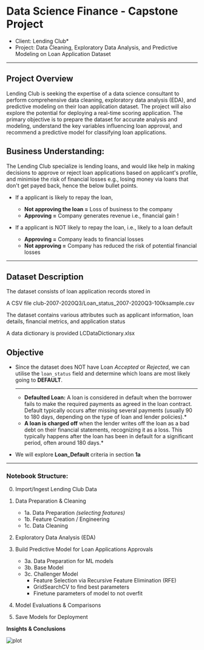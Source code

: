 # Data Science Finance - Capstone Project
- Client: Lending Club*
- Project: Data Cleaning, Exploratory Data Analysis, and Predictive Modeling on Loan Application Dataset

---
## Project Overview

Lending Club is seeking the expertise of a data science consultant
to perform comprehensive data cleaning, exploratory data
analysis (EDA), and predictive modeling on their loan application
dataset. The project will also explore the potential for deploying
a real-time scoring application. The primary objective is to prepare
the dataset for accurate analysis and modeling, understand the
key variables influencing loan approval, and recommend a
predictive model for classifying loan applications.

## Business Understanding:

The Lending Club specialize is lending loans, and would like help in making decisions to approve or reject loan applications based on applicant's profile, and minimise the risk of financial losses e.g., losing money via loans that don't get payed back, hence the below bullet points.

- If a applicant is likely to repay the loan, 
    - **Not approving the loan =** Loss of business to the company
    - **Approving =** Company generates revenue i.e., financial gain !

- If a applicant is NOT likely to repay the loan, i.e., likely to a loan default
    - **Approving =** Company leads to financial losses
    - **Not approving =** Company has reduced the risk of potential financial losses

---

## Dataset Description

The dataset consists of loan application records stored in

A CSV file 
club-2007-2020Q3/Loan_status_2007-2020Q3-100ksample.csv

The dataset contains various attributes such as applicant
information, loan details, financial metrics, and application
status

A data dictionary is provided LCDataDictionary.xlsx


## Objective
- Since the dataset does NOT have Loan *Accepted* or *Rejected*, we can utilise the `loan_status` field and determine which loans are most likely going to **DEFAULT**.
  
    ---
    - **Defaulted Loan:** A loan is considered in default when the borrower fails to make the required payments as agreed in the loan contract. Default typically occurs after missing several payments (usually 90 to 180 days, depending on the type of loan and lender policies).*
    - **A loan is charged off** when the lender writes off the loan as a bad debt on their financial statements, recognizing it as a loss. This typically happens after the loan has been in default for a significant period, often around 180 days.*


- We will explore **Loan_Default** criteria in section **1a**

---

### **Notebook Structure:**
0. Import/Ingest Lending Club Data

1. Data Preparation & Cleaning
    - 1a. Data Preparation *(selecting features)*
    - 1b. Feature Creation / Engineering
    - 1c. Data Cleaning

2. Exploratory Data Analysis (EDA)

3. Build Predictive Model for Loan Applications Approvals
    - 3a. Data Preparation for ML models
    - 3b. Base Model
    - 3c. Challenger Model
        - Feature Selection via Recursive Feature Elimination (RFE)
        - GridSearchCV to find best parameters
        - Finetune parameters of model to not overfit

4. Model Evaluations & Comparisons

5. Save Models for Deployment

**Insights & Conclusions**

![plot](https://github.com/cpittordis/data-science-finance/edit/main/capstone_project/images/imagesFlux_Dev_Create_a_image_of_for_a_sophisticated_Loan_Default_Ap_2.jpeg)
